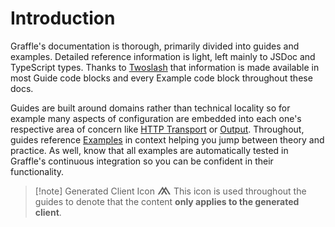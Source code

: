 # Introduction

Graffle's documentation is thorough, primarily divided into guides and examples. Detailed reference information is light, left mainly to JSDoc and TypeScript types. Thanks to [Twoslash](https://twoslash.netlify.app) that information is made available in most Guide code blocks and every Example code block throughout these docs.

Guides are built around domains rather than technical locality so for example many aspects of configuration are embedded into each one's respective area of concern like [HTTP Transport](transports/http.md) or [Output](10_overview/output.md). Throughout, guides reference [Examples](../examples/raw) in context helping you jump between theory and practice. As well, know that all examples are automatically tested in Graffle's continuous integration so you can be confident in their functionality.

> [!note] Generated Client Icon <span style="font-size:2em;line-height:0;" title="generation required">⩕</span>
> This icon is used throughout the guides to denote that the content **only applies to the generated client**.
